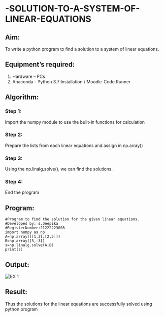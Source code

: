 # -SOLUTION-TO-A-SYSTEM-OF-LINEAR-EQUATIONS
## Aim:
To write a python program to find a solution to a system of linear equations.
## Equipment’s required:
1. 	Hardware – PCs
2. 	Anaconda – Python 3.7 Installation / Moodle-Code Runner
## Algorithm:
### Step 1: 
Import the numpy module to use the built-in functions for calculation
### Step 2: 
Prepare the lists from each linear equations and assign in np.array()
### Step 3: 
Using the np.linalg.solve(), we can find the solutions.
### Step 4: 
End the program
## Program:
```
#Program to find the solution for the given linear equations.
#Developed by: s.Deepika
#RegisterNumber:21222223008
import numpy as np
A=np.array([[1,3],[2,5]])
B=np.array([5,-3])
s=np.linalg.solve(A,B)
print(s)
```


## Output:

![EX 1](https://user-images.githubusercontent.com/119393935/226540535-4fa1974c-fb65-40cd-8278-f56efdb00f86.png)




## Result:
Thus the solutions for the linear equations are successfully solved using python program

